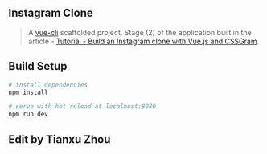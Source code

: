 ## Instagram Clone

> A [vue-cli](https://github.com/vuejs/vue-cli) scaffolded project.
> Stage (2) of the application built in the article - [Tutorial - Build an Instagram clone with Vue.js and CSSGram](https://medium.com/@hassan.djirdeh/tutorial-build-an-instagram-clone-with-vue-js-and-cssgram-24a9f3de0408).

## Build Setup

``` bash
# install dependencies
npm install

# serve with hot reload at localhost:8080
npm run dev
```
## Edit by Tianxu Zhou
